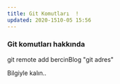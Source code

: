 ```yaml
---
title: Git Komutları  !
updated: 2020-1510-05 15:56
---
```


### Git komutları hakkında
git remote add bercinBlog "git adres"


Bilgiyle kalın..